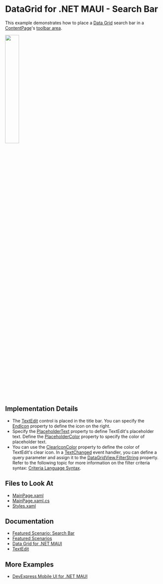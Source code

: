 # DataGrid for .NET MAUI - Search Bar

This example demonstrates how to place a [Data Grid](https://docs.devexpress.com/MAUI/403255/data-grid/data-grid) search bar in a [ContentPage](https://learn.microsoft.com/en-us/dotnet/maui/user-interface/pages/contentpage)'s [toolbar area](https://learn.microsoft.com/en-us/dotnet/api/microsoft.maui.controls.toolbaritem).

<img width="30%" src="https://user-images.githubusercontent.com/12169834/230120654-1b2536ff-757a-499b-873b-5eb5d13b47ad.png"/>

## Implementation Details

* The [TextEdit](https://docs.devexpress.com/MAUI/DevExpress.Maui.Editors.TextEdit) control is placed in the title bar. You can specify the [EndIcon](https://docs.devexpress.com/MAUI/DevExpress.Maui.Editors.EditBase.EndIcon) property to define the icon on the right. 
* Specify the [PlaceholderText](https://docs.devexpress.com/MAUI/DevExpress.Maui.Editors.EditBase.PlaceholderText) property to define TextEdit's placeholder text. Define the [PlaceholderColor](https://docs.devexpress.com/MAUI/DevExpress.Maui.Editors.EditBase.PlaceholderColor) property to specify the color of placeholder text.
* You can use the [ClearIconColor](https://docs.devexpress.com/MAUI/DevExpress.Maui.Editors.EditBase.ClearIconColor) property to define the color of TextEdit's clear icon.
In a [TextChanged](https://docs.devexpress.com/MAUI/DevExpress.Maui.Editors.TextEditBase.TextChanged) event handler, you can define a query parameter and assign it to the [DataGridView.FilterString](https://docs.devexpress.com/MAUI/DevExpress.Maui.DataGrid.DataGridView.FilterString) property. Refer to the following topic for more information on the filter criteria syntax: [Criteria Language Syntax](https://docs.devexpress.com/CoreLibraries/4928/devexpress-data-library/criteria-language-syntax).


## Files to Look At

* [MainPage.xaml](CS/MainPage.xaml)
* [MainPage.xaml.cs](CS/MainPage.xaml.cs)
* [Styles.xaml](CS/Resources/Styles/Styles.xaml)

## Documentation

* [Featured Scenario: Search Bar](https://docs.devexpress.com/MAUI/404301)
* [Featured Scenarios](https://docs.devexpress.com/MAUI/404291)
* [Data Grid for .NET MAUI](https://docs.devexpress.com/MAUI/403255/data-grid/data-grid)
* [TextEdit](https://docs.devexpress.com/MAUI/DevExpress.Maui.Editors.TextEdit)

## More Examples

* [DevExpress Mobile UI for .NET MAUI](https://github.com/DevExpress-Examples/maui-demo-app/)
